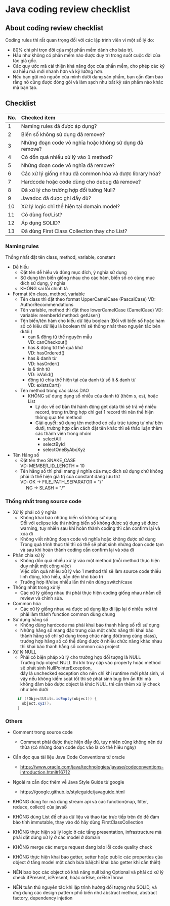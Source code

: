 # Java coding review checklist

## About coding review checklist

Coding rules thì rất quan trọng đối với các lập trình viên vì một số lý do:

- 80% chi phí trọn đời của một phần mềm dành cho bảo trì.
- Hầu như không có phần mềm nào được duy trì trong suốt cuộc đời của tác giả gốc.
- Các quy ước mã cải thiện khả năng đọc của phần mềm, cho phép các kỹ sư hiểu mã mới nhanh hơn và kỹ lưỡng hơn.
- Nếu bạn gửi mã nguồn của mình dưới dạng sản phẩm, bạn cần đảm bảo rằng nó cũng được đóng gói và làm sạch như bất kỳ sản phẩm nào khác mà bạn tạo.

## Checklist

|No.|Checked item|
|:-----|:-----|
|1|Naming rules đã được áp dụng?|
|2|Biến số không sử dụng đã remove?|
|3|Những đoạn code vô nghĩa hoặc không sử dụng đã remove?|
|4|Có dồn quá nhiều xử lý vào 1 method?|
|5|Những đoạn code vô nghĩa đã remove?|
|6|Các xử lý giống nhau đã common hóa và được library hóa?|
|7|Hardcode hoặc code dùng cho debug đã remove?|
|8|Đã xử lý cho trường hợp đối tưởng Null?|
|9|Javadoc đã được ghi đầy đủ?|
|10|Xử lý logic chỉ thể hiện tại domain.model?|
|11|Có dùng for/List?|
|12|Áp dụng SOLID?|
|13|Đã dùng First Class Collection thay cho List?|

### Naming rules

Thống nhất đặt tên class, method, variable, constant

- Dể hiểu
    - Đặt tên dễ hiểu và đúng mục đích, ý nghĩa sử dụng
    - Sử dụng tên biến giống nhau cho các hàm, biến số có cùng mục đích sử dụng, ý nghĩa
    - KHÔNG sai lỗi chính tả
- Format tên class, method, variable
    - Tên class thì đặt theo format UpperCamelCase (PascalCase)
        VD:    AuthorRecommendations
    - Tên variable, method thì đặt theo lowerCamelCase (CamelCase)
        VD:    variable:        memberId
            method:        getUser()
    - Tên biến/tên hàm cho kiểu dữ liệu boolean (Đối với biến số hoặc hàm số có kiểu dữ liệu là boolean thì sẽ thống nhất theo nguyên tắc bên dưới.)
        - can & động từ thể nguyên mẫu  
            VD:    canCheckout()
        - has & động từ thể quá khứ  
            VD:    hasOrdered()
        - has & danh từ  
            VD:    hasOrder()
        - is & tính từ  
            VD:    isValid()
        - động từ chia thể hiện tại của danh từ số ít & danh từ  
            VD:    existsCart()
    - Tên method trong các class DAO
        - KHÔNG sử dụng dạng số nhiều của danh từ (thêm s, es), hoặc List
            - Lý do: về cơ bản thì hành động get data thì sẽ trả về nhiều record, trong trường hợp chỉ get 1 record thì nên thể hiện thông qua tên method
            - Giải quyết: sử dụng tên method có cấu trúc tương tự như bên dưới, trường hợp cần cách đặt tên khác thì sẽ thảo luận thêm các thành viên trong nhóm
                - selectAll
                - selectById
                - selectOneByAbcXyz
- Tên Hằng số
    - Đặt tên theo SNAKE_CASE  
        VD:    MEMBER_ID_LENGTH = 10
    - Tên hằng số thì phải mang ý nghĩa của mục đích sử dụng chứ không phải là thể hiện giá trị của constant đang lưu trữ  
        VD:    OK -> FILE_PATH_SEPARATOR = "/"  
        　      NG -> SLASH = "/"

### Thống nhất trong source code

- Xử lý phải có ý nghĩa
    - Không khai báo những biến số không sử dụng  
    Đối với eclipse ide thì những biến số không được sử dụng sẽ được warning, tuy nhiên sau khi hoàn thành coding thì cần confirm lại và xóa đi
    - Không viết những đoạn code vô nghĩa hoặc không được sử dụng  
    Trong quá trình thực thi thì có thể sẽ phát sinh những đoạn code tạm và sau khi hoàn thành coding cần confirm lại và xóa đi
- Phân chia xử lý
    - Không dồn quá nhiều xử lý vào một method (mỗi method thực hiện duy nhất một công việc)  
    Việc dồn quá nhiều xử lý vào 1 method thì sẽ làm source code thiếu linh động, khó hiểu, dẫn đến khó bảo trì
    - Trường hợp if/else nhiều lần thì nên dùng switch/case
- Thống nhất trong xử lý
    - Các xử lý giống nhau thì phải thực hiện coding giống nhau nhầm dễ review và chỉnh sửa.
- Common hóa
    - Các xử lý giống nhau và được sử dụng lập đi lập lại ở nhiều nơi thì phải làm thành function common dùng chung
- Sử dụng hằng số
    - Không dùng hardcode mà phải khai báo thành hằng số rồi sử dụng
    - Những hằng số mang đặc trưng của một chức năng thì khai báo thành hằng số chỉ sử dụng trong chức năng đó(trong cùng class),
    trường hợp hằng số có thể dùng được ở nhiều chức năng khác nhau thì khai báo thành hằng số common của project
- Xử lý NULL
    - Phải có biện pháp xử lý cho trường hợp đối tượng là NULL  
    Trường hợp object NULL thì khi truy cập vào property hoặc method sẽ phát sinh NullPointerException,  
      đây là unchecked exception cho nên chỉ khi runtime mới phát sinh, vì vậy nếu không kiểm soát tốt thì sẽ phát sinh bug tìm ẩn
    Khi mà không đảm bảo được object là khác NULL thì cần thêm xử lý check như bên dưới  
    ```java
      if (!ObjectUtils.isEmpty(object)) {
        object.xyz();
      }
    ```

### Others

- Comment trong source code	
    - Comment phải được thực hiện đầy đủ, tuy nhiên cũng không nên dư thừa (có những đoạn code đọc vào là có thể hiểu ngay)
	
- Cần đọc qua tài liệu Java Code Conventions từ oracle	
    - https://www.oracle.com/java/technologies/javase/codeconventions-introduction.html#16712
- Ngoài ra cần đọc thêm về Java Style Guide từ google	
    - https://google.github.io/styleguide/javaguide.html
- KHÔNG dùng for mà dùng stream api và các function(map, filter, reduce, collect) của java8
- KHÔNG dùng List để chứa dữ liệu và thao tác trực tiếp trên đó để đảm bảo tính immutable, thay vào đó hãy dùng FirstClassCollection
- KHÔNG thực hiện xử lý logic ở các tầng presentation, infrastructure mà phải đặt đúng xử lý ở các model ở domain
- KHÔNG merge các merge request đang báo lỗi code quality check
- KHÔNG thực hiện khai báo getter, setter hoặc public các properties của object ở tầng model một cách bừa bãi(chỉ khai báo getter khi cần thiết)
- NÊN bao bọc các object có khả năng null bằng Optional và phải có xử lý check ifPresent, isPresent, hoặc orElse, orElseThrow
- NÊN tuân thủ nguyên tắc khi lập trình hướng đối tượng như SOLID, và ứng dụng các design pattern phổ biến như abstract method, abstract factory, dependency injetion
